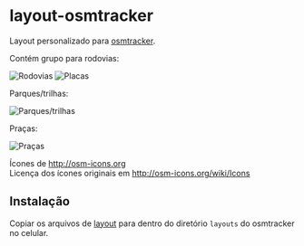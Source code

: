 # layout-osmtracker

Layout personalizado para [osmtracker](https://github.com/nguillaumin/osmtracker-android/wiki).

Contém grupo para rodovias:

![Rodovias](http://i.imgur.com/rX80Zhh.png)
![Placas](http://i.imgur.com/CUyOXCb.png)


Parques/trilhas:

![Parques/trilhas](http://i.imgur.com/eRLvVyA.png)

Praças:

![Praças](http://i.imgur.com/hBFJL1y.png)

Ícones de http://osm-icons.org  
Licença dos ícones originais em http://osm-icons.org/wiki/Icons

## Instalação

Copiar os arquivos de [layout](/layout) para dentro do diretório `layouts` do osmtracker no celular.
